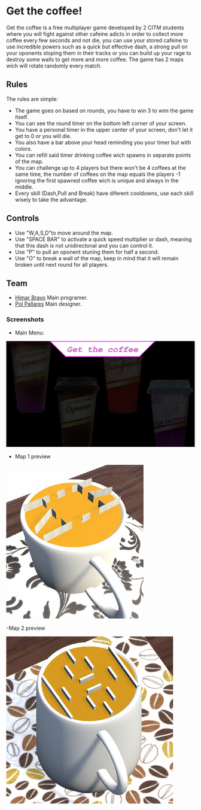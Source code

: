 # Get the coffee!

Get the coffee is a free multiplayer game developed by 2 CITM students where you will fight against other cafeine adicts in order to collect more coffee every few seconds and not die, you can use your stored cafeine to use incredible powers such as a quick but effective dash, a strong pull on your oponents stoping them in their tracks or you can build up your rage to destroy some walls to get more and more coffee. The game has 2 maps wich will rotate randomly every match.

## Rules

The rules are simple:

- The game goes on based on rounds, you have to win 3 to wim the game itself.
- You can see the round timer on the bottom left corner of your screen.
- You have a personal timer in the upper center of your screen, don't let it get to 0 or you will die.
- You also have a bar above your head reminding you your timer but with colors.
- You can refill said timer drinking coffee wich spawns in separate points of the map.
- You can challenge up to 4 players but there won't be 4 coffees at the same time, the number of coffees on the map equals the players -1 ignoring the first spawned coffee wich is unique and always in the middle.
- Every skill (Dash,Pull and Break) have diferent cooldowns, use each skill wisely to take the advantage.

## Controls

- Use "W,A,S,D"to move around the map.
- Use "SPACE BAR" to activate a quick speed multiplier or dash, meaning that this dash is not unidirectonal and you can control it.
- Use "P" to pull an oponent stuning them for half a second.
- Use "O" to break a wall of the map, keep in mind that it will remain broken until next round for all players.

## Team

-  [Himar Bravo](https://github.com/himar33) Main programer.
-  [Pol Pallares](https://github.com/Zeta115) Main designer.

### Screenshots


- Main Menu:

![](https://github.com/himar33/Multiplayer-Unity-Game/blob/main/GetTheCoffe!/Assets/Textures/Screens/MainMenu.png)

- Map 1 preview

![](https://github.com/himar33/Multiplayer-Unity-Game/blob/main/GetTheCoffe!/Assets/Textures/UI/preview_map1.png)

-Map 2 preview

![](https://github.com/himar33/Multiplayer-Unity-Game/blob/main/GetTheCoffe!/Assets/Textures/UI/preview_map2.png)
